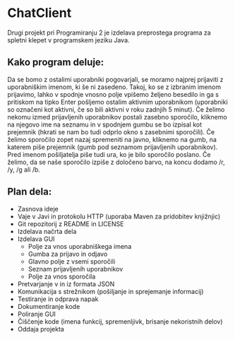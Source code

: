 # ChatClient

Drugi projekt pri Programiranju 2 je izdelava preprostega programa za spletni klepet v programskem jeziku Java.

## Kako program deluje:
Da se bomo z ostalimi uporabniki pogovarjali, se moramo najprej prijaviti z uporabniškim imenom, ki še ni zasedeno. Takoj, ko se z izbranim imenom prijavimo, lahko v spodnje vnosno polje vpišemo željeno besedilo in ga s pritiskom na tipko Enter pošljemo ostalim aktivnim uporabnikom (uporabniki so označeni kot aktivni, če so bili aktivni v roku zadnjih 5 minut). Če želimo nekomu izmed prijavljenih uporabnikov postali zasebno sporočilo, kliknemo na njegovo ime na seznamu in v spodnjem gumbu se bo izpisal kot prejemnik (hkrati se nam bo tudi odprlo okno s zasebnimi sporočili). Če želimo sporočilo zopet nazaj spremeniti na javno, kliknemo na gumb, na katerem piše prejemnik (gumb pod seznamom prijavljenih uporabnikov). Pred imenom pošiljatelja piše tudi ura, ko je bilo sporočilo poslano. Če želimo, da se naše sporočilo izpiše z določeno barvo, na koncu dodamo /r, /y, /g ali /b.

## Plan dela:
* Zasnova ideje
* Vaje v Javi in protokolu HTTP (uporaba Maven za pridobitev knjižnjic)
* Git repozitorij z README in LICENSE
* Izdelava načrta dela
* Izdelava GUI
  * Polje za vnos uporabniškega imena
  * Gumba za prijavo in odjavo
  * Glavno polje z vsemi sporočili
  * Seznam prijavljenih uporabnikov
  * Polje za vnos sporočila
* Pretvarjanje v in iz formata JSON
* Komunikacija s strežnikom (pošiljanje in sprejemanje informacij)
* Testiranje in odprava napak
* Dokumentiranje kode
* Poliranje GUI
* Čiščenje kode (imena funkcij, spremenljivk, brisanje nekoristnih delov)
* Oddaja projekta
